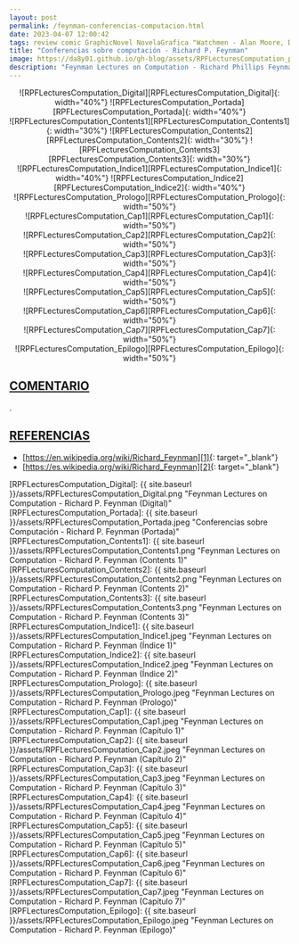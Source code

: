 ```yaml
---
layout: post
permalink: /feynman-conferencias-computacion.html
date: 2023-04-07 12:00:42
tags: review comic GraphicNovel NovelaGrafica "Watchmen - Alan Moore, Dave Gibbons" Watchmen "Alan Moore" "Dave Gibbons" AlanMoore DaveGibbons Watchmen_AlanMooreDaveGibbons
title: "Conferencias sobre computación - Richard P. Feynman"
image: https://da8y01.github.io/gh-blog/assets/RPFLecturesComputation_preview.jpg
description: "Feynman Lectures on Computation - Richard Phillips Feynman (english-digital). Conferencias sobre computación - Richard Phillips Feynman (español-físico)."
---
```



<div style="text-align:center" markdown="1">
![RPFLecturesComputation_Digital][RPFLecturesComputation_Digital]{: width="40%"}
![RPFLecturesComputation_Portada][RPFLecturesComputation_Portada]{: width="40%"}
</div>

<div style="text-align:center" markdown="1">
![RPFLecturesComputation_Contents1][RPFLecturesComputation_Contents1]{: width="30%"}
![RPFLecturesComputation_Contents2][RPFLecturesComputation_Contents2]{: width="30%"}
![RPFLecturesComputation_Contents3][RPFLecturesComputation_Contents3]{: width="30%"}
</div>

<div style="text-align:center" markdown="1">
![RPFLecturesComputation_Indice1][RPFLecturesComputation_Indice1]{: width="40%"}
![RPFLecturesComputation_Indice2][RPFLecturesComputation_Indice2]{: width="40%"}
</div>

<div style="text-align:center" markdown="1">
![RPFLecturesComputation_Prologo][RPFLecturesComputation_Prologo]{: width="50%"}
</div>

<div style="text-align:center" markdown="1">
![RPFLecturesComputation_Cap1][RPFLecturesComputation_Cap1]{: width="50%"}
</div>

<div style="text-align:center" markdown="1">
![RPFLecturesComputation_Cap2][RPFLecturesComputation_Cap2]{: width="50%"}
</div>

<div style="text-align:center" markdown="1">
![RPFLecturesComputation_Cap3][RPFLecturesComputation_Cap3]{: width="50%"}
</div>

<div style="text-align:center" markdown="1">
![RPFLecturesComputation_Cap4][RPFLecturesComputation_Cap4]{: width="50%"}
</div>

<div style="text-align:center" markdown="1">
![RPFLecturesComputation_Cap5][RPFLecturesComputation_Cap5]{: width="50%"}
</div>

<div style="text-align:center" markdown="1">
![RPFLecturesComputation_Cap6][RPFLecturesComputation_Cap6]{: width="50%"}
</div>

<div style="text-align:center" markdown="1">
![RPFLecturesComputation_Cap7][RPFLecturesComputation_Cap7]{: width="50%"}
</div>

<div style="text-align:center" markdown="1">
![RPFLecturesComputation_Epilogo][RPFLecturesComputation_Epilogo]{: width="50%"}
</div>



## <span id="comentario">[COMENTARIO](#comentario)</span>
.



## <span id="referencias">[REFERENCIAS](#referencias)</span>
* [https://en.wikipedia.org/wiki/Richard_Feynman][1]{: target="_blank"}
* [https://es.wikipedia.org/wiki/Richard_Feynman][2]{: target="_blank"}



[1]: https://en.wikipedia.org/wiki/Richard_Feynman
[2]: https://es.wikipedia.org/wiki/Richard_Feynman

[RPFLecturesComputation_Digital]: {{ site.baseurl }}/assets/RPFLecturesComputation_Digital.png "Feynman Lectures on Computation - Richard P. Feynman (Digital)"
[RPFLecturesComputation_Portada]: {{ site.baseurl }}/assets/RPFLecturesComputation_Portada.jpeg "Conferencias sobre Computación - Richard P. Feynman (Portada)"
[RPFLecturesComputation_Contents1]: {{ site.baseurl }}/assets/RPFLecturesComputation_Contents1.png "Feynman Lectures on Computation - Richard P. Feynman (Contents 1)"
[RPFLecturesComputation_Contents2]: {{ site.baseurl }}/assets/RPFLecturesComputation_Contents2.png "Feynman Lectures on Computation - Richard P. Feynman (Contents 2)"
[RPFLecturesComputation_Contents3]: {{ site.baseurl }}/assets/RPFLecturesComputation_Contents3.png "Feynman Lectures on Computation - Richard P. Feynman (Contents 3)"
[RPFLecturesComputation_Indice1]: {{ site.baseurl }}/assets/RPFLecturesComputation_Indice1.jpeg "Feynman Lectures on Computation - Richard P. Feynman (Índice 1)"
[RPFLecturesComputation_Indice2]: {{ site.baseurl }}/assets/RPFLecturesComputation_Indice2.jpeg "Feynman Lectures on Computation - Richard P. Feynman (Índice 2)"
[RPFLecturesComputation_Prologo]: {{ site.baseurl }}/assets/RPFLecturesComputation_Prologo.jpeg "Feynman Lectures on Computation - Richard P. Feynman (Prologo)"
[RPFLecturesComputation_Cap1]: {{ site.baseurl }}/assets/RPFLecturesComputation_Cap1.jpeg "Feynman Lectures on Computation - Richard P. Feynman (Capítulo 1)"
[RPFLecturesComputation_Cap2]: {{ site.baseurl }}/assets/RPFLecturesComputation_Cap2.jpeg "Feynman Lectures on Computation - Richard P. Feynman (Capítulo 2)"
[RPFLecturesComputation_Cap3]: {{ site.baseurl }}/assets/RPFLecturesComputation_Cap3.jpeg "Feynman Lectures on Computation - Richard P. Feynman (Capítulo 3)"
[RPFLecturesComputation_Cap4]: {{ site.baseurl }}/assets/RPFLecturesComputation_Cap4.jpeg "Feynman Lectures on Computation - Richard P. Feynman (Capítulo 4)"
[RPFLecturesComputation_Cap5]: {{ site.baseurl }}/assets/RPFLecturesComputation_Cap5.jpeg "Feynman Lectures on Computation - Richard P. Feynman (Capítulo 5)"
[RPFLecturesComputation_Cap6]: {{ site.baseurl }}/assets/RPFLecturesComputation_Cap6.jpeg "Feynman Lectures on Computation - Richard P. Feynman (Capítulo 6)"
[RPFLecturesComputation_Cap7]: {{ site.baseurl }}/assets/RPFLecturesComputation_Cap7.jpeg "Feynman Lectures on Computation - Richard P. Feynman (Capítulo 7)"
[RPFLecturesComputation_Epilogo]: {{ site.baseurl }}/assets/RPFLecturesComputation_Epilogo.jpeg "Feynman Lectures on Computation - Richard P. Feynman (Epilogo)"
